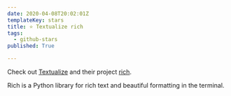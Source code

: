 ```yaml
---
date: 2020-04-08T20:02:01Z
templateKey: stars
title: ⭐ Textualize rich
tags:
  - github-stars
published: True

---
```


Check out [Textualize](https://github.com/Textualize) and their project [rich](https://github.com/Textualize/rich).

Rich is a Python library for rich text and beautiful formatting in the terminal.
